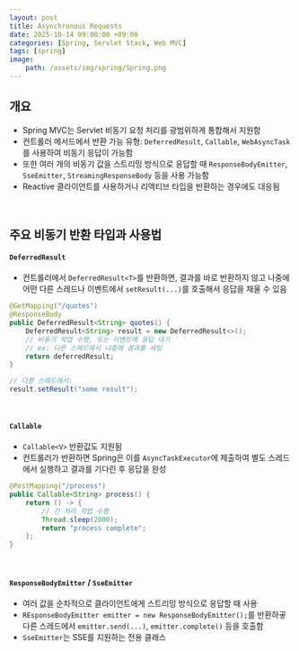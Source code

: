 ```yaml
---
layout: post
title: Asynchronous Requests
date: 2025-10-14 09:00:00 +09:00
categories: [Spring, Servlet Stack, Web MVC]
tags: [spring]
image:
    path: /assets/img/spring/Spring.png
---
```


## 개요

- Spring MVC는 Servlet 비동기 요청 처리를 광범위하게 통합해서 지원함
- 컨트롤러 메서드에서 반환 가능 유형: `DeferredResult`, `Callable`, `WebAsyncTask`를 사용하여 비동기 응답이 가능함
- 또한 여러 개의 비동기 값을 스트리밍 방식으로 응답할 때 `ResponseBodyEmitter`, `SseEmitter`, `StreamingResponseBody` 등을 사용 가능함
- Reactive 클라이언트를 사용하거나 리액티브 타입을 반환하는 경우에도 대응됨

<br>

## 주요 비동기 반환 타입과 사용법

#### `DeferredResult`

- 컨트롤러에서 `DeferredResult<T>`를 반환하면, 결과를 바로 반환하지 않고 나중에 어떤 다른 스레드나 이벤트에서 `setResult(...)`를 호출해서 응답을 채울 수 있음

```java
@GetMapping("/quotes")
@ResponseBody
public DeferredResult<String> quotes() {
    DeferredResult<String> result = new DeferredResult<>();
    // 비동기 작업 수행, 또는 이벤트에 응답 대기
    // ex: 다른 스레드에서 나중에 결과를 세팅
    return deferredResult;
}

// 다른 스레드에서:
result.setResult("some result");
```

<br>

#### `Callable`

- `Callable<V>` 반환값도 지원됨
- 컨트롤러가 반환하면 Spring은 이를 `AsyncTaskExecutor`에 제출하여 별도 스레드에서 실행하고 결과를 기다린 후 응답을 완성

```java
@PostMapping("/process")
public Callable<String> process() {
    return () -> {
        // 긴 처리 작업 수행
        Thread.sleep(2000);
        return "process complete";
    };
}
```

<br>

#### `ResponseBodyEmitter` / `SseEmitter`

- 여러 값을 순차적으로 클라이언트에게 스트리밍 방식으로 응답할 때 사용
- `REsponseBodyEmitter emitter = new ResponseBodyEmitter();`를 반환하곻 다른 스레드에서 `emitter.send(...)`, `emitter.complete()` 등을 호출함
- `SseEmitter`는 SSE를 지원하는 전용 클래스

